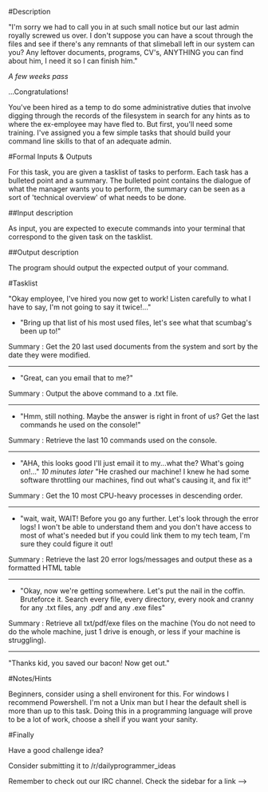 #Description

"I'm sorry we had to call you in at such small notice but our last admin royally screwed us over. I don't suppose you can have a scout through the files and see if there's any remnants of that slimeball left in our system can you? Any leftover documents, programs, CV's, ANYTHING you can find about him, I need it so I can finish him."

*A few weeks pass*

...Congratulations! 

You've been hired as a temp to do some administrative duties that involve digging through the records of the filesystem in search for any hints as to where the ex-employee may have fled to. But first, you'll need some training. I've assigned you a few simple tasks that should build your command line skills to that of an adequate admin. 

#Formal Inputs & Outputs

For this task, you are given a tasklist of tasks to perform. Each task has a bulleted point and a summary. The bulleted point contains the dialogue of what the manager wants you to perform, the summary can be seen as a sort of 'technical overview' of what needs to be done.

##Input description

As input, you are expected to execute commands into your terminal that correspond to the given task on the tasklist.

##Output description

The program should output the expected output of your command.

#Tasklist

"Okay employee, I've hired you now get to work! Listen carefully to what I have to say, I'm not going to say it twice!..."

* "Bring up that list of his most used files, let's see what that scumbag's been up to!"

Summary : Get the 20 last used documents from the system and sort by the date they were modified.

-----

* "Great, can you email that to me?"

Summary : Output the above command to a .txt file. 

-----

* "Hmm, still nothing. Maybe the answer is right in front of us? Get the last commands he used on the console!"

Summary : Retrieve the last 10 commands used on the console.

-----

* "AHA, this looks good I'll just email it to my...what the? What's going on!..."  *10 minutes later* "He crashed our machine! I knew he had some software throttling our machines, find out what's causing it, and fix it!"

Summary :  Get the 10 most CPU-heavy processes in descending order.

-----

* "wait, wait, WAIT! Before you go any further. Let's look through the error logs! I won't be able to understand them and you don't have access to most of what's needed but if you could link them to my tech team, I'm sure they could figure it out!

Summary : Retrieve the last 20 error logs/messages and output these as a formatted HTML table 

-----

* "Okay, now we're getting somewhere. Let's put the nail in the coffin. Bruteforce it. Search every file, every directory, every nook and cranny for any .txt files, any .pdf and any .exe files"

Summary : Retrieve all txt/pdf/exe files on the machine (You do not need to do the whole machine, just 1 drive is enough, or less if your machine is struggling).

-----

"Thanks kid, you saved our bacon! Now get out."

#Notes/Hints

Beginners, consider using a shell environent for this. For windows I recommend Powershell. I'm not a Unix man but I hear the default shell is more than up to this task. Doing this in a programming language will prove to be a lot of work, choose a shell if you want your sanity.

#Finally

Have a good challenge idea?

Consider submitting it to /r/dailyprogrammer_ideas

Remember to check out our IRC channel. Check the sidebar for a link -->

